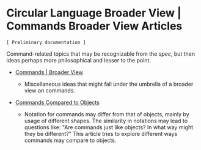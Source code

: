 Circular Language Broader View | Commands Broader View Articles
===============================================================

`[ Preliminary documentation ]`

Command-related topics that may be recognizable from the *spec*, but then ideas perhaps more philosophical and lesser to the point.

- [Commands | Broader View](commands-broader-view.md)

    - Miscellaneous ideas that might fall under the umbrella of a broader view on commands.

- [Commands Compared to Objects](commands-compared-to-objects.md)

    - Notation for commands may differ from that of objects, mainly by usage of different shapes. The similarity in notations may lead to questions like: "Are commands just like objects? In what way might they be different?" This article tries to explore different ways commands may compare to objects.